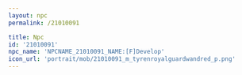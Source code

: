 ```yaml
---
layout: npc
permalink: /21010091

title: Npc
id: '21010091'
npc_name: 'NPCNAME_21010091_NAME:[F]Develop'
icon_url: 'portrait/mob/21010091_m_tyrenroyalguardwandred_p.png'
---
```

